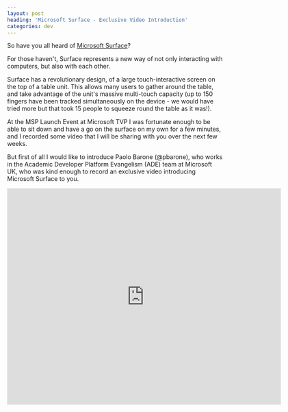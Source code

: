 ```yaml
---
layout: post
heading: 'Microsoft Surface - Exclusive Video Introduction'
categories: dev
---
```


So have you all heard of [Microsoft Surface](http://microsoft.com/surface)?

For those haven't, Surface represents a new way of not only interacting with computers, but also with each other.

Surface has a revolutionary design, of a large touch-interactive screen on the top of a table unit. This allows many users to gather around the table, and take advantage of the unit's massive multi-touch capacity (up to 150 fingers have been tracked simultaneously on the device - we would have tried more but that took 15 people to squeeze round the table as it was!).

At the MSP Launch Event at Microsoft TVP I was fortunate enough to be able to sit down and have a go on the surface on my own for a few minutes, and I recorded some video that I will be sharing with you over the next few weeks.

But first of all I would like to introduce Paolo Barone (@pbarone), who works in the Academic Developer Platform Evangelism (ADE) team at Microsoft UK, who was kind enough to record an exclusive video introducing Microsoft Surface to you.

<span class="youtube"><iframe title="YouTube video player" class="youtube-player" type="text/html" width="640" height="505" src="http://www.youtube.com/embed/sD-78C-1iZk?wmode=transparent&amp;fs=1&amp;hl=en&amp;modestbranding=1&amp;iv_load_policy=3&amp;showsearch=0&amp;rel=0&amp;theme=dark" frameborder="0" allowfullscreen=""></iframe></span>
